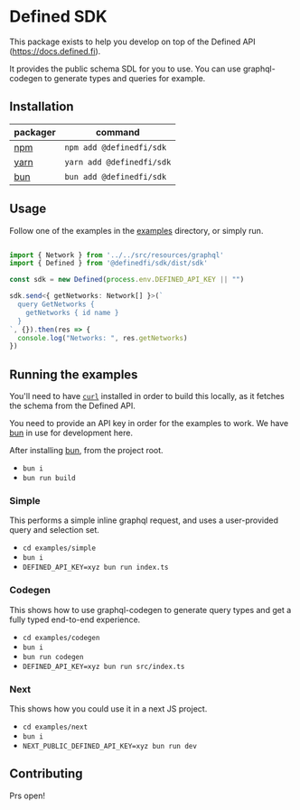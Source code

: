 # Defined SDK

This package exists to help you develop on top of the Defined API (https://docs.defined.fi).

It provides the public schema SDL for you to use. You can use graphql-codegen to generate types and queries for example.

## Installation

| packager                      | command                   |
| ----------------------------- | ------------------------- |
| [npm](https://www.npmjs.com/) | `npm add @definedfi/sdk`  |
| [yarn](https://yarnpkg.com/)  | `yarn add @definedfi/sdk` |
| [bun](https://bun.sh/)        | `bun add @definedfi/sdk`  |

## Usage

Follow one of the examples in the [examples](/examples) directory, or simply run.

```typescript

import { Network } from '../../src/resources/graphql'
import { Defined } from '@definedfi/sdk/dist/sdk'

const sdk = new Defined(process.env.DEFINED_API_KEY || "")

sdk.send<{ getNetworks: Network[] }>(`
  query GetNetworks {
    getNetworks { id name }
  }
`, {}).then(res => {
  console.log("Networks: ", res.getNetworks)
})

```

## Running the examples

You'll need to have [`curl`](https://curl.se/) installed in order to build this locally, as it fetches the schema from the Defined API.

You need to provide an API key in order for the examples to work. We have [bun](https://bun.sh) in use for development here.

After installing [bun](https://bun.sh), from the project root.

* `bun i`
* `bun run build`

### Simple
This performs a simple inline graphql request, and uses a user-provided query and selection set.

* `cd examples/simple`
* `bun i`
* `DEFINED_API_KEY=xyz bun run index.ts`

### Codegen
This shows how to use graphql-codegen to generate query types and get a fully typed end-to-end experience.

* `cd examples/codegen`
* `bun i`
* `bun run codegen`
* `DEFINED_API_KEY=xyz bun run src/index.ts`

### Next
This shows how you could use it in a next JS project.

* `cd examples/next`
* `bun i`
* `NEXT_PUBLIC_DEFINED_API_KEY=xyz bun run dev`

## Contributing

Prs open!
